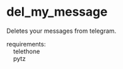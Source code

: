 # del_my_message
Deletes your messages from telegram.

requirements:<br>
&nbsp;&nbsp;&nbsp;&nbsp;telethone<br>
&nbsp;&nbsp;&nbsp;&nbsp;pytz<br>

